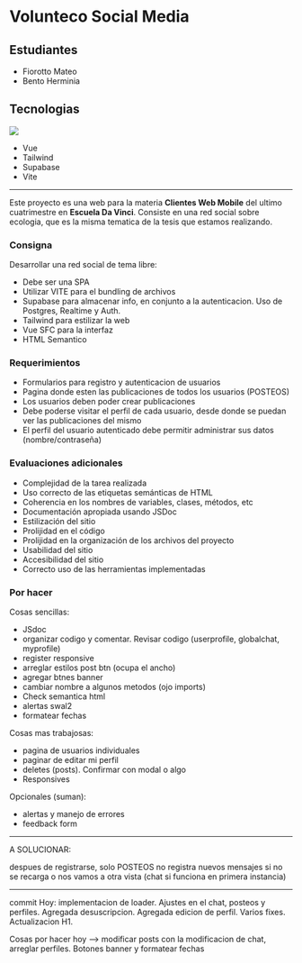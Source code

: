 # Volunteco Social Media

## Estudiantes
- Fiorotto Mateo
- Bento Herminia

## Tecnologias
<p class="technologies">
  <a href="https://skillicons.dev">
    <img src="https://skillicons.dev/icons?i=vue,tailwind,supabase,vite" />
  </a>
</p>

- Vue
- Tailwind
- Supabase
- Vite

---

Este proyecto es una web para la materia **Clientes Web Mobile** del ultimo cuatrimestre en **Escuela Da Vinci**.
Consiste en una red social sobre ecologia, que es la misma tematica de la tesis que estamos realizando.

### Consigna
Desarrollar una red social de tema libre:
- Debe ser una SPA
- Utilizar VITE para el bundling de archivos
- Supabase para almacenar info, en conjunto a la autenticacion. Uso de Postgres, Realtime y Auth.
- Tailwind para estilizar la web
- Vue SFC para la interfaz
- HTML Semantico

### Requerimientos
- Formularios para registro y autenticacion de usuarios
- Pagina donde esten las publicaciones de todos los usuarios (POSTEOS)
- Los usuarios deben poder crear publicaciones
- Debe poderse visitar el perfil de cada usuario, desde donde se puedan ver las publicaciones del mismo
- El perfil del usuario autenticado debe permitir administrar sus datos (nombre/contraseña)

### Evaluaciones adicionales
- Complejidad de la tarea realizada
- Uso correcto de las etiquetas semánticas de HTML
- Coherencia en los nombres de variables, clases, métodos, etc
- Documentación apropiada usando JSDoc
- Estilización del sitio
- Prolijidad en el código
- Prolijidad en la organización de los archivos del proyecto
- Usabilidad del sitio
- Accesibilidad del sitio
- Correcto uso de las herramientas implementadas

### Por hacer

Cosas sencillas:
- JSdoc
- organizar codigo y comentar. Revisar codigo (userprofile, globalchat, myprofile)
- register responsive
- arreglar estilos post btn (ocupa el ancho)
- agregar btnes banner 
- cambiar nombre a algunos metodos (ojo imports)
- Check semantica html
- alertas swal2
- formatear fechas

Cosas mas trabajosas:
- pagina de usuarios individuales
- paginar de editar mi perfil
- deletes (posts). Confirmar con modal o algo
- Responsives

Opcionales (suman):
- alertas y manejo de errores
- feedback form

---

A SOLUCIONAR:

despues de registrarse, solo POSTEOS no registra nuevos mensajes si no se recarga
o nos vamos a otra vista (chat si funciona en primera instancia)

---

commit Hoy: implementacion de loader. Ajustes en el chat, posteos y perfiles. Agregada desuscripcion. Agregada edicion de perfil. Varios fixes. Actualizacion H1.

Cosas por hacer hoy --> modificar posts con la modificacion de chat, arreglar perfiles. Botones banner y formatear fechas